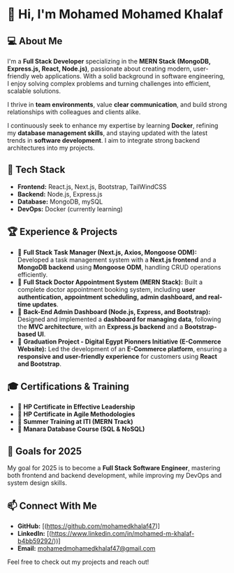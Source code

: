 # 👋 Hi, I'm Mohamed Mohamed Khalaf

## 💻 About Me
I'm a **Full Stack Developer** specializing in the **MERN Stack (MongoDB, Express.js, React, Node.js)**, passionate about creating modern, user-friendly web applications. With a solid background in software engineering, I enjoy solving complex problems and turning challenges into efficient, scalable solutions. 

I thrive in **team environments**, value **clear communication**, and build strong relationships with colleagues and clients alike.

I continuously seek to enhance my expertise by learning **Docker**, refining my **database management skills**, and staying updated with the latest trends in **software development**. I aim to integrate strong backend architectures into my projects.

## 🚀 Tech Stack
- **Frontend:** React.js, Next.js, Bootstrap, TailWindCSS
- **Backend:** Node.js, Express.js
- **Database:** MongoDB, mySQL
- **DevOps:** Docker (currently learning)

## 🏆 Experience & Projects
- 🔹 **Full Stack Task Manager (Next.js, Axios, Mongoose ODM):** Developed a task management system with a **Next.js frontend** and a **MongoDB backend** using **Mongoose ODM**, handling CRUD operations efficiently.
- 🔹 **Full Stack Doctor Appointment System (MERN Stack):** Built a complete doctor appointment booking system, including **user authentication, appointment scheduling, admin dashboard, and real-time updates**.
- 🔹 **Back-End Admin Dashboard (Node.js, Express, and Bootstrap):** Designed and implemented a **dashboard for managing data**, following the **MVC architecture**, with an **Express.js backend** and a **Bootstrap-based UI**.
- 🔹 **Graduation Project - Digital Egypt Pionners Initiative (E-Commerce Website):** Led the development of an **E-Commerce platform**, ensuring a **responsive and user-friendly experience** for customers using **React and Bootstrap**.

## 🎓 Certifications & Training
- 📜 **HP Certificate in Effective Leadership**
- 📜 **HP Certificate in Agile Methodologies**
- 📜 **Summer Training at ITI (MERN Track)**
- 📜 **Manara Database Course (SQL & NoSQL)**

## 🎯 Goals for 2025
My goal for 2025 is to become a **Full Stack Software Engineer**, mastering both frontend and backend development, while improving my DevOps and system design skills.

## 📫 Connect With Me
- **GitHub:** [(https://github.com/mohamedkhalaf47)]
- **LinkedIn:** [(https://www.linkedin.com/in/mohamed-m-khalaf-b4bb59292/))]
- **Email:** mohamedmohamedkhalaf47@gmail.com

Feel free to check out my projects and reach out!
